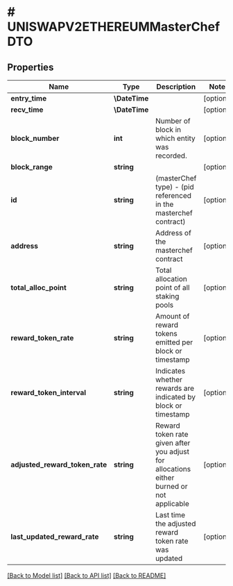 # # UNISWAPV2ETHEREUMMasterChefDTO

## Properties

Name | Type | Description | Notes
------------ | ------------- | ------------- | -------------
**entry_time** | **\DateTime** |  | [optional]
**recv_time** | **\DateTime** |  | [optional]
**block_number** | **int** | Number of block in which entity was recorded. | [optional]
**block_range** | **string** |  | [optional]
**id** | **string** | (masterChef type) - (pid referenced in the masterchef contract) | [optional]
**address** | **string** | Address of the masterchef contract | [optional]
**total_alloc_point** | **string** | Total allocation point of all staking pools | [optional]
**reward_token_rate** | **string** | Amount of reward tokens emitted per block or timestamp | [optional]
**reward_token_interval** | **string** | Indicates whether rewards are indicated by block or timestamp | [optional]
**adjusted_reward_token_rate** | **string** | Reward token rate given after you adjust for allocations either burned or not applicable | [optional]
**last_updated_reward_rate** | **string** | Last time the adjusted reward token rate was updated | [optional]

[[Back to Model list]](../../README.md#models) [[Back to API list]](../../README.md#endpoints) [[Back to README]](../../README.md)
